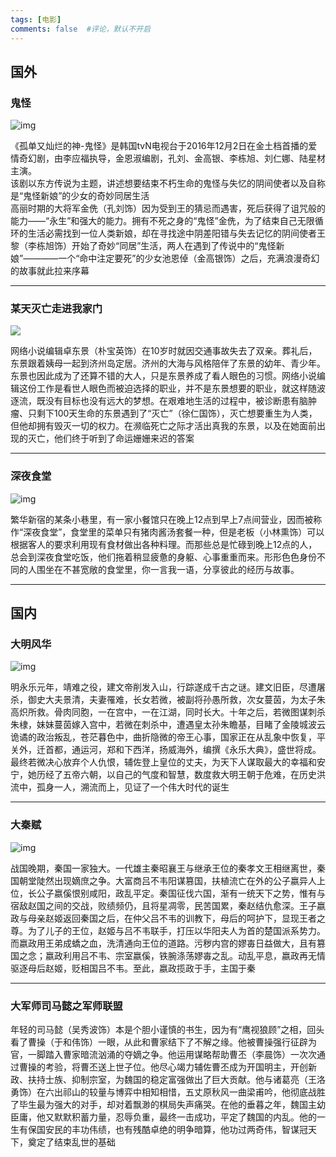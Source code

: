```yaml
---
tags: [电影]
comments: false  #评论，默认不开启
---
```


## 国外
### 鬼怪
![img](https://gimg2.baidu.com/image_search/src=http%3A%2F%2Fc-ssl.duitang.com%2Fuploads%2Fitem%2F201701%2F22%2F20170122195214_cvFWH.thumb.1000_0.jpeg&refer=http%3A%2F%2Fc-ssl.duitang.com&app=2002&size=f9999,10000&q=a80&n=0&g=0n&fmt=auto?sec=1709451535&t=bd66e2d3dd468811082d3dd27233fdad)  

《孤单又灿烂的神-鬼怪》是韩国tvN电视台于2016年12月2日在金土档首播的爱情奇幻剧，由李应福执导，金恩淑编剧，孔刘、金高银、李栋旭、刘仁娜、陆星材主演。  
该剧以东方传说为主题，讲述想要结束不朽生命的鬼怪与失忆的阴间使者以及自称是“鬼怪新娘”的少女的奇妙同居生活  
高丽时期的大将军金侁（孔刘饰）因为受到王的猜忌而遇害，死后获得了诅咒般的能力——“永生”和强大的能力。拥有不死之身的“鬼怪”金侁，为了结束自己无限循环的生活必需找到一位人类新娘，却在寻找途中阴差阳错与失去记忆的阴间使者王黎（李栋旭饰）开始了奇妙“同居”生活，两人在遇到了传说中的“鬼怪新娘”————一个“命中注定要死”的少女池恩倬（金高银饰）之后，充满浪漫奇幻的故事就此拉来序幕
***
### 某天灭亡走进我家门

![](https://clubimg.club.vmall.com/data/attachment/forum/202105/22/214345gycuepq8b0s7jfzv.jpg)

网络小说编辑卓东景（朴宝英饰）在10岁时就因交通事故失去了双亲。葬礼后，东景跟着姨母一起到济州岛定居。济州的大海与风格陪伴了东景的幼年、青少年。东景也因此成为了还算不错的大人，只是东景养成了看人眼色的习惯。网络小说编辑这份工作是看世人眼色而被迫选择的职业，并不是东景想要的职业，就这样随波逐流，既没有目标也没有远大的梦想。在艰难地生活的过程中，被诊断患有脑肿瘤、只剩下100天生命的东景遇到了“灭亡”（徐仁国饰），灭亡想要重生为人类，但他却拥有毁灭一切的权力。在濒临死亡之际才活出真我的东景，以及在她面前出现的灭亡，他们终于听到了命运姗姗来迟的答案
***
### 深夜食堂
![img](https://img2.baidu.com/it/u=3411552719,3704889046&fm=253&fmt=auto&app=120&f=JPEG?w=800&h=1143)  

繁华新宿的某条小巷里，有一家小餐馆只在晚上12点到早上7点间营业，因而被称作“深夜食堂”，食堂里的菜单只有猪肉酱汤套餐一种，但是老板（小林熏饰）可以根据客人的要求利用现有食材做出各种料理。而那些总是忙碌到晚上12点的人，总会到深夜食堂吃饭，他们拖着稍显疲惫的身躯、心事重重而来。形形色色身份不同的人围坐在不甚宽敞的食堂里，你一言我一语，分享彼此的经历与故事。

***
## 国内
### 大明风华
![img](https://5b0988e595225.cdn.sohucs.com/images/20200129/ebddb4641bc74edbbd56bb4fd3f54bb8.jpeg)    

明永乐元年，靖难之役，建文帝削发入山，行踪遂成千古之谜。建文旧臣，尽遭屠杀，御史大夫景清，夫妻罹难，长女若微，被副将孙愚所救，次女蔓茵，为太子朱高炽所救。骨肉同胞，一在宫中，一在江湖，同时长大。十年之后，若微图谋刺杀朱棣，妹妹蔓茵嫁入宫中，若微在刺杀中，遭遇皇太孙朱瞻基，目睹了金陵城波云诡谲的政治叛乱，苍茫暮色中，曲折隐微的帝王心事，国家正在从乱象中恢复，平关外，迁首都，通运河，郑和下西洋，扬威海外，编撰《永乐大典》，盛世将成。最终若微决心放弃个人仇恨，辅佐登上皇位的丈夫，为天下人谋取最大的幸福和安宁，她历经了五帝六朝，以自己的气度和智慧，数度救大明王朝于危难，在历史洪流中，孤身一人，溯流而上，见证了一个伟大时代的诞生  
***
### 大秦赋
![img](https://p5.itc.cn/images01/20201221/c984f9766d194ceeb6ce84886200782d.jpeg)  

战国晚期，秦国一家独大。一代雄主秦昭襄王与继承王位的秦孝文王相继离世，秦国朝堂陡然出现嫡庶之争。大富商吕不韦阳谋篡国，扶植流亡在外的公子嬴异人上位，长公子嬴傒恨别咸阳，政乱平定。秦国征伐六国，渐有一统天下之势，惟有与宿敌赵国之间的交战，败绩频仍，且将星凋零，民苦国累，秦赵结仇愈深。王子嬴政与母亲赵姬返回秦国之后，在仲父吕不韦的训教下，母后的呵护下，显现王者之尊。为了儿子的王位，赵姬与吕不韦联手，打压以华阳夫人为首的楚国派系势力。而嬴政用王弟成蟜之血，洗清通向王位的道路。污秽内宫的嫪毐日益做大，且有篡国之念；嬴政利用吕不韦、宗室嬴傒，铁腕涤荡嫪毐之乱。动乱平息，嬴政再无情驱逐母后赵姬，贬相国吕不韦。至此，嬴政揽政于手，主国于秦  
***
### 大军师司马懿之军师联盟  

年轻的司马懿（吴秀波饰）本是个胆小谨慎的书生，因为有“鹰视狼顾”之相，回头看了曹操（于和伟饰）一眼，从此和曹家结下了不解之缘。他被曹操强行征辟为官，一脚踏入曹家暗流汹涌的夺嫡之争。他运用谋略帮助曹丕（李晨饰）一次次通过曹操的考验，将曹丕送上世子位。他尽心竭力辅佐曹丕成为开国明主，开创新政、扶持士族、抑制宗室，为魏国的稳定富强做出了巨大贡献。他与诸葛亮（王洛勇饰）在六出祁山的较量与博弈中相知相惜，五丈原秋风一曲梁甫吟，他彻底战胜了毕生最为强大的对手，却对着飘渺的棋局失声痛哭。在他的垂暮之年，魏国主幼臣庸，他又默默积蓄力量，忍辱负重，最终一击成功，平定了魏国的内乱。他的一生有保国安民的丰功伟绩，也有残酷卓绝的明争暗算，他功过两奇伟，智谋冠天下，奠定了结束乱世的基础